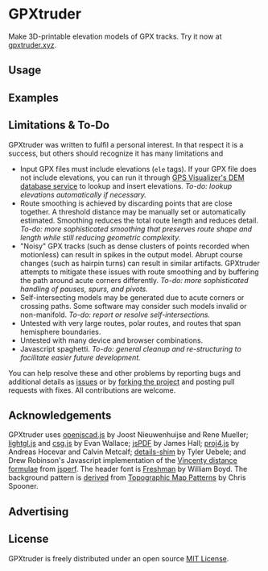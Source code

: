 # GPXtruder

Make 3D-printable elevation models of GPX tracks. Try it now at [gpxtruder.xyz](http://gpxtruder.xyz/).

## Usage

## Examples

## Limitations & To-Do

GPXtruder was written to fulfil a personal interest. In that respect it is a success, but others should recognize it has many limitations and 

- Input GPX files must include elevations (`ele` tags). If your GPX file does not include elevations, you can run it through [GPS Visualizer's DEM database service](http://www.gpsvisualizer.com/elevation) to lookup and insert elevations. *To-do: lookup elevations automatically if necessary.*
- Route smoothing is achieved by discarding points that are close together. A threshold distance may be manually set or automatically estimated. Smoothing reduces the total route length and reduces detail. *To-do: more sophisticated smoothing that preserves route shape and length while still reducing geometric complexity.*
- "Noisy" GPX tracks (such as dense clusters of points recorded when motionless) can result in spikes in the output model. Abrupt course changes (such as hairpin turns) can result in similar artifacts. GPXtruder attempts to mitigate these issues with route smoothing and by buffering the path around acute corners differently. *To-do: more sophisticated handling of pauses, spurs, and pivots.*
- Self-intersecting models may be generated due to acute corners or crossing paths. Some software may consider such models invalid or non-manifold. *To-do: report or resolve self-intersections.*
- Untested with very large routes, polar routes, and routes that span hemisphere boundaries.
- Untested with many device and browser combinations.
- Javascript spaghetti. *To-do: general cleanup and re-structuring to facilitate easier future development.*

You can help resolve these and other problems by reporting bugs and additional details as [issues](https://github.com/anoved/gpxtruder/issues) or by [forking the project](https://github.com/anoved/gpxtruder/fork) and posting pull requests with fixes. All contributions are welcome.

## Acknowledgements

GPXtruder uses [openjscad.js](https://github.com/Spiritdude/OpenJSCAD.org) by Joost Nieuwenhuijse and Rene Mueller; [lightgl.js](http://github.com/evanw/lightgl.js/) and [csg.js](https://github.com/evanw/csg.js/) by Evan Wallace; [jsPDF](https://github.com/MrRio/jsPDF) by James Hall; [proj4.js](https://github.com/proj4js/proj4js) by Andreas Hocevar and Calvin Metcalf; [details-shim](https://github.com/tyleruebele/details-shim) by Tyler Uebele; and Drew Robinson's Javascript implementation of the [Vincenty distance formulae](http://jsperf.com/vincenty-vs-haversine-distance-calculations) from [jsperf](https://github.com/mathiasbynens/jsperf.com). The header font is [Freshman](http://www.dafont.com/freshman.font) by William Boyd. The background pattern is [derived](http://blog.spoongraphics.co.uk/terms-of-use) from [Topographic Map Patterns](http://blog.spoongraphics.co.uk/freebies/8-free-seamless-vector-topographic-map-patterns) by Chris Spooner.

## Advertising

## License

GPXtruder is freely distributed under an open source [MIT License](http://opensource.org/licenses/MIT).
